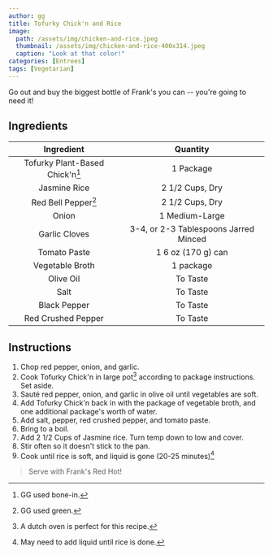 ```yaml
---
author: gg
title: Tofurky Chick'n and Rice
image:
  path: /assets/img/chicken-and-rice.jpeg
  thumbnail: /assets/img/chicken-and-rice-400x314.jpeg
  caption: "Look at that color!"
categories: [Entrees]
tags: [Vegetarian]
---
```


Go out and buy the biggest bottle of Frank's you can -- you're going to need it!

## Ingredients

| Ingredient | Quantity |
|:-:|:-:|
| Tofurky Plant-Based Chick'n[^1] | 1 Package |
| Jasmine Rice | 2 1/2 Cups, Dry |
| Red Bell Pepper[^2] | 2 1/2 Cups, Dry |
| Onion | 1 Medium-Large |
| Garlic Cloves | 3-4, or 2-3 Tablespoons Jarred Minced |
| Tomato Paste | 1 6 oz (170 g) can |
| Vegetable Broth | 1 package |
| Olive Oil | To Taste |
| Salt | To Taste |
| Black Pepper | To Taste |
| Red Crushed Pepper | To Taste |

## Instructions

1. Chop red pepper, onion, and garlic.
2. Cook Tofurky Chick'n in large pot[^3] according to package instructions. Set aside.
3. Sauté red pepper, onion, and garlic in olive oil until vegetables are soft.
4. Add Tofurky Chick'n back in with the package of vegetable broth, and one additional package's worth of water.
5. Add salt, pepper, red crushed pepper, and tomato paste.
6. Bring to a boil.
7. Add 2 1/2 Cups of Jasmine rice. Turn temp down to low and cover.
8. Stir often so it doesn't stick to the pan.
9. Cook until rice is soft, and liquid is gone (20-25 minutes)[^4]

> Serve with Frank's Red Hot!

[^1]: GG used bone-in.
[^2]: GG used green.
[^3]: A dutch oven is perfect for this recipe.
[^4]: May need to add liquid until rice is done.
